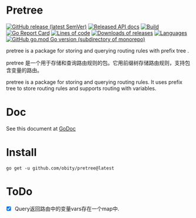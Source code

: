 # Pretree

[![GitHub release (latest SemVer)](https://img.shields.io/github/v/release/obity/pretree?color=peru)](https://github.com/obity/pretree/releases/latest)
[![Released API docs](https://img.shields.io/badge/go-reference-blue?logo=go&logoColor=white)](https://pkg.go.dev/github.com/obity/pretree)
[![Build](https://img.shields.io/github/workflow/status/obity/pretree/Go.svg)](#)
[![Go Report Card](https://goreportcard.com/badge/github.com/obity/pretree?color=pink)](https://goreportcard.com/report/github.com/obity/pretree)
[![Lines of code](https://img.shields.io/tokei/lines/github/obity/pretree.svg?color=beige)](#)
[![Downloads of releases](https://img.shields.io/github/downloads/obity/pretree/total.svg?color=lavender)](https://github.com/obity/pretree/releases/latest)
[![Languages](https://img.shields.io/github/languages/top/obity/pretree.svg?color=yellow)](#)
[![GitHub go.mod Go version (subdirectory of monorepo)](https://img.shields.io/github/go-mod/go-version/obity/pretree)](#)

pretree is a package for storing and querying routing rules with prefix tree .

pretree 是一个用于存储和查询路由规则的包。它用前缀树存储路由规则，支持包含变量的路由。

pretree is a package for storing and querying routing rules. It uses prefix tree to store routing rules and supports routing with variables.

# Doc

See this document at [GoDoc](https://pkg.go.dev/github.com/obity/pretree)

# Install
    
    go get -u github.com/obity/pretree@latest
    
# ToDo

- [x] Query返回路由中的变量vars存在一个map中.
